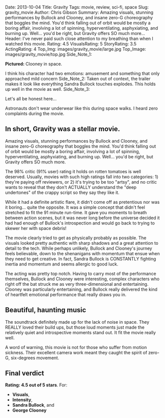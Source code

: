 Date: 2013-10-04
Title: Gravity
Tags: movie, review, sci-fi, space
Slug: gravity_movie
Author: Chris Gibson
Summary: Amazing visuals, stunning performances by Bullock and Clooney, and insane zero-G choreography that boggles the mind. You'd think falling out of orbit would be mostly a boring affair, involving a lot of spinning, hyperventilating, asphyxiating, and burning up. Well... you'd be right, but Gravity offers SO much more...
Header: I've never paid such close attention to my breathing than when I watched this movie.
Rating: 4.5
VisualsRating: 5
StoryRating: 3.5
ActingRating: 4
Top_Img: images/gravity_movie/large.jpg
Top_Image: images/gravity_movie/top.jpg
Side_Note_1: <p><strong>Pictured:</strong> Clooney in space.</p> I think his character had two emotions: amusement and something that only approached mild concern
Side_Note_2: Taken out of context, the trailer makes it look like everything Sandra Bullock touches explodes. This holds up well in the movie as well.
Side_Note_3: <p>Let's all be honest here...</p> Astronauts don't wear underwear like this during space walks. I heard zero complaints during the movie.

## In short, Gravity was a stellar movie.

Amazing visuals, stunning performances by Bullock and Clooney, and insane zero-G choreography that boggles the mind. You'd think falling out of orbit would be mostly a boring affair, involving a lot of spinning, hyperventilating, asphyxiating, and burning up. Well... you'd be right, but Gravity offers SO much more.

The 98% critic (91% user) rating it holds on rotten tomatoes is well deserved. Usually, movies with such high ratings fall into two categories: 1) they're paying off reviewers, or 2) it's trying to be too "artsy", and no critic wants to reveal that they don't ACTUALLY understand the "deep undertones" of the crappy script so they say they like it.

While it had a definite artistic flare, it didn't come off as pretentious nor was it boring... quite the opposite. It was a simple concept that didn't feel stretched to fit the 91 minute run-time. It gave you moments to breath between action scenes, but it was never long before the universe decided it had had enough of Bullock's introspection and would go back to trying to skewer her with space debris!

The movie clearly tried to get as physically probably as possible. The visuals looked pretty authentic with sharp shadows and a great attention to detail to the tech. While perhaps unlikely, Bullock and Clooney's journey feels believable, down to the shenanigans with momentum that ensue when they need to get creative. In fact, Sandra Bullock is CONSTANTLY fighting inertia and momentum and seems allergic to good luck.

The acting was pretty top notch. Having to carry most of the performance themselves, Bullock and Clooney were interesting, complex characters who right off the bat struck me as very three-dimensional and entertaining. Clooney was particularly entertaining, and Bullock really delivered the kind of heartfelt emotional performance that really draws you in.

## Beautiful, haunting music
The soundtrack definitely made up for the lack of noise in space. They REALLY loved their build ups, but those loud moments just made the relatively quiet and introspective moments stand out. It fit the movie really well.

A word of warning, this movie is not for those who suffer from motion sickness. Their excellent camera work meant they caught the spirit of zero-G, six-degrees movement.

## Final verdict
**Rating: 4.5 out of 5 stars**. For:

* **Visuals**,
* **Intensity**,
* **Sandra Bullock**, and
* **George Clooney**